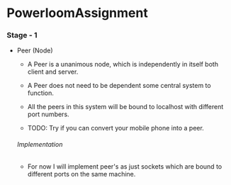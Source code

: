 # PowerloomAssignment

### Stage - 1
- Peer (Node)
	- A Peer is a unanimous node, which is independently in itself both client and server.
	- A Peer does not need to be dependent some central system to function.
	- All the peers in this system will be bound to localhost with different port numbers.

	- TODO: Try if you can convert your mobile phone into a peer.

	###### Implementation
	- For now I will implement peer's as just sockets which are bound to different ports on the 
	same machine.
